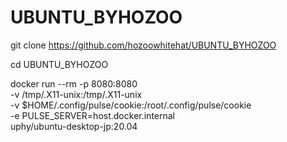# UBUNTU_BYHOZOO

git clone https://github.com/hozoowhitehat/UBUNTU_BYHOZOO

cd UBUNTU_BYHOZOO

docker run --rm -p 8080:8080 \
    -v /tmp/.X11-unix:/tmp/.X11-unix \
    -v $HOME/.config/pulse/cookie:/root/.config/pulse/cookie \
    -e PULSE_SERVER=host.docker.internal \
    uphy/ubuntu-desktop-jp:20.04
    
